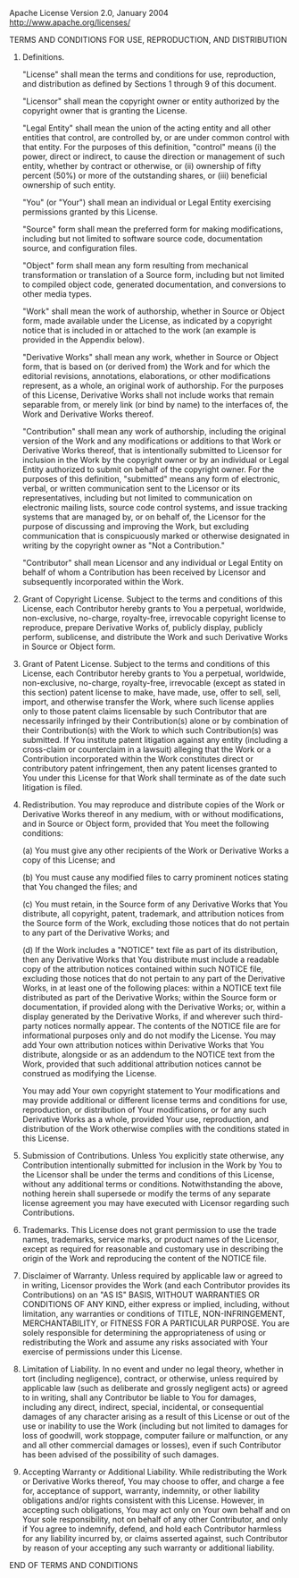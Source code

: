 Apache License
						  Version 2.0, January 2004
					   http://www.apache.org/licenses/

  TERMS AND CONDITIONS FOR USE, REPRODUCTION, AND DISTRIBUTION

  1. Definitions.

	 "License" shall mean the terms and conditions for use, reproduction,
	 and distribution as defined by Sections 1 through 9 of this document.

	 "Licensor" shall mean the copyright owner or entity authorized by
	 the copyright owner that is granting the License.

	 "Legal Entity" shall mean the union of the acting entity and all
	 other entities that control, are controlled by, or are under common
	 control with that entity. For the purposes of this definition,
	 "control" means (i) the power, direct or indirect, to cause the
	 direction or management of such entity, whether by contract or
	 otherwise, or (ii) ownership of fifty percent (50%) or more of the
	 outstanding shares, or (iii) beneficial ownership of such entity.

	 "You" (or "Your") shall mean an individual or Legal Entity
	 exercising permissions granted by this License.

	 "Source" form shall mean the preferred form for making modifications,
	 including but not limited to software source code, documentation
	 source, and configuration files.

	 "Object" form shall mean any form resulting from mechanical
	 transformation or translation of a Source form, including but
	 not limited to compiled object code, generated documentation,
	 and conversions to other media types.

	 "Work" shall mean the work of authorship, whether in Source or
	 Object form, made available under the License, as indicated by a
	 copyright notice that is included in or attached to the work
	 (an example is provided in the Appendix below).

	 "Derivative Works" shall mean any work, whether in Source or Object
	 form, that is based on (or derived from) the Work and for which the
	 editorial revisions, annotations, elaborations, or other modifications
	 represent, as a whole, an original work of authorship. For the purposes
	 of this License, Derivative Works shall not include works that remain
	 separable from, or merely link (or bind by name) to the interfaces of,
	 the Work and Derivative Works thereof.

	 "Contribution" shall mean any work of authorship, including
	 the original version of the Work and any modifications or additions
	 to that Work or Derivative Works thereof, that is intentionally
	 submitted to Licensor for inclusion in the Work by the copyright owner
	 or by an individual or Legal Entity authorized to submit on behalf of
	 the copyright owner. For the purposes of this definition, "submitted"
	 means any form of electronic, verbal, or written communication sent
	 to the Licensor or its representatives, including but not limited to
	 communication on electronic mailing lists, source code control systems,
	 and issue tracking systems that are managed by, or on behalf of, the
	 Licensor for the purpose of discussing and improving the Work, but
	 excluding communication that is conspicuously marked or otherwise
	 designated in writing by the copyright owner as "Not a Contribution."

	 "Contributor" shall mean Licensor and any individual or Legal Entity
	 on behalf of whom a Contribution has been received by Licensor and
	 subsequently incorporated within the Work.

  2. Grant of Copyright License. Subject to the terms and conditions of
	 this License, each Contributor hereby grants to You a perpetual,
	 worldwide, non-exclusive, no-charge, royalty-free, irrevocable
	 copyright license to reproduce, prepare Derivative Works of,
	 publicly display, publicly perform, sublicense, and distribute the
	 Work and such Derivative Works in Source or Object form.

  3. Grant of Patent License. Subject to the terms and conditions of
	 this License, each Contributor hereby grants to You a perpetual,
	 worldwide, non-exclusive, no-charge, royalty-free, irrevocable
	 (except as stated in this section) patent license to make, have made,
	 use, offer to sell, sell, import, and otherwise transfer the Work,
	 where such license applies only to those patent claims licensable
	 by such Contributor that are necessarily infringed by their
	 Contribution(s) alone or by combination of their Contribution(s)
	 with the Work to which such Contribution(s) was submitted. If You
	 institute patent litigation against any entity (including a
	 cross-claim or counterclaim in a lawsuit) alleging that the Work
	 or a Contribution incorporated within the Work constitutes direct
	 or contributory patent infringement, then any patent licenses
	 granted to You under this License for that Work shall terminate
	 as of the date such litigation is filed.

  4. Redistribution. You may reproduce and distribute copies of the
	 Work or Derivative Works thereof in any medium, with or without
	 modifications, and in Source or Object form, provided that You
	 meet the following conditions:

	 (a) You must give any other recipients of the Work or
		 Derivative Works a copy of this License; and

	 (b) You must cause any modified files to carry prominent notices
		 stating that You changed the files; and

	 (c) You must retain, in the Source form of any Derivative Works
		 that You distribute, all copyright, patent, trademark, and
		 attribution notices from the Source form of the Work,
		 excluding those notices that do not pertain to any part of
		 the Derivative Works; and

	 (d) If the Work includes a "NOTICE" text file as part of its
		 distribution, then any Derivative Works that You distribute must
		 include a readable copy of the attribution notices contained
		 within such NOTICE file, excluding those notices that do not
		 pertain to any part of the Derivative Works, in at least one
		 of the following places: within a NOTICE text file distributed
		 as part of the Derivative Works; within the Source form or
		 documentation, if provided along with the Derivative Works; or,
		 within a display generated by the Derivative Works, if and
		 wherever such third-party notices normally appear. The contents
		 of the NOTICE file are for informational purposes only and
		 do not modify the License. You may add Your own attribution
		 notices within Derivative Works that You distribute, alongside
		 or as an addendum to the NOTICE text from the Work, provided
		 that such additional attribution notices cannot be construed
		 as modifying the License.

	 You may add Your own copyright statement to Your modifications and
	 may provide additional or different license terms and conditions
	 for use, reproduction, or distribution of Your modifications, or
	 for any such Derivative Works as a whole, provided Your use,
	 reproduction, and distribution of the Work otherwise complies with
	 the conditions stated in this License.

  5. Submission of Contributions. Unless You explicitly state otherwise,
	 any Contribution intentionally submitted for inclusion in the Work
	 by You to the Licensor shall be under the terms and conditions of
	 this License, without any additional terms or conditions.
	 Notwithstanding the above, nothing herein shall supersede or modify
	 the terms of any separate license agreement you may have executed
	 with Licensor regarding such Contributions.

  6. Trademarks. This License does not grant permission to use the trade
	 names, trademarks, service marks, or product names of the Licensor,
	 except as required for reasonable and customary use in describing the
	 origin of the Work and reproducing the content of the NOTICE file.

  7. Disclaimer of Warranty. Unless required by applicable law or
	 agreed to in writing, Licensor provides the Work (and each
	 Contributor provides its Contributions) on an "AS IS" BASIS,
	 WITHOUT WARRANTIES OR CONDITIONS OF ANY KIND, either express or
	 implied, including, without limitation, any warranties or conditions
	 of TITLE, NON-INFRINGEMENT, MERCHANTABILITY, or FITNESS FOR A
	 PARTICULAR PURPOSE. You are solely responsible for determining the
	 appropriateness of using or redistributing the Work and assume any
	 risks associated with Your exercise of permissions under this License.

  8. Limitation of Liability. In no event and under no legal theory,
	 whether in tort (including negligence), contract, or otherwise,
	 unless required by applicable law (such as deliberate and grossly
	 negligent acts) or agreed to in writing, shall any Contributor be
	 liable to You for damages, including any direct, indirect, special,
	 incidental, or consequential damages of any character arising as a
	 result of this License or out of the use or inability to use the
	 Work (including but not limited to damages for loss of goodwill,
	 work stoppage, computer failure or malfunction, or any and all
	 other commercial damages or losses), even if such Contributor
	 has been advised of the possibility of such damages.

  9. Accepting Warranty or Additional Liability. While redistributing
	 the Work or Derivative Works thereof, You may choose to offer,
	 and charge a fee for, acceptance of support, warranty, indemnity,
	 or other liability obligations and/or rights consistent with this
	 License. However, in accepting such obligations, You may act only
	 on Your own behalf and on Your sole responsibility, not on behalf
	 of any other Contributor, and only if You agree to indemnify,
	 defend, and hold each Contributor harmless for any liability
	 incurred by, or claims asserted against, such Contributor by reason
	 of your accepting any such warranty or additional liability.

  END OF TERMS AND CONDITIONS
